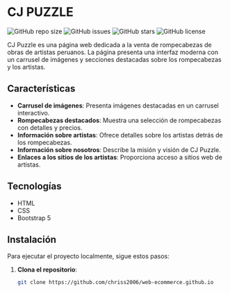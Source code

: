 # CJ PUZZLE

![GitHub repo size](https://img.shields.io/github/repo-size/chriss2006/web-ecommerce.github.io)
![GitHub issues](https://img.shields.io/github/issues/chriss2006/web-ecommerce.github.io)
![GitHub stars](https://img.shields.io/github/stars/chriss2006/web-ecommerce.github.io)
![GitHub license](https://img.shields.io/github/license/chriss2006/web-ecommerce.github.io)

CJ Puzzle es una página web dedicada a la venta de rompecabezas de obras de artistas peruanos. La página presenta una interfaz moderna con un carrusel de imágenes y secciones destacadas sobre los rompecabezas y los artistas.

## Características

- **Carrusel de imágenes**: Presenta imágenes destacadas en un carrusel interactivo.
- **Rompecabezas destacados**: Muestra una selección de rompecabezas con detalles y precios.
- **Información sobre artistas**: Ofrece detalles sobre los artistas detrás de los rompecabezas.
- **Información sobre nosotros**: Describe la misión y visión de CJ Puzzle.
- **Enlaces a los sitios de los artistas**: Proporciona acceso a sitios web de artistas.

## Tecnologías

- HTML
- CSS
- Bootstrap 5

## Instalación

Para ejecutar el proyecto localmente, sigue estos pasos:

1. **Clona el repositorio**:

   ```bash
   git clone https://github.com/chriss2006/web-ecommerce.github.io

